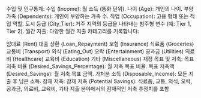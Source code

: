 수입 및 인구통계:
수입 (Income): 월 소득 (통화 단위).
나이 (Age): 개인의 나이.
부양가족 (Dependents): 개인이 부양하는 가족 수.
직업 (Occupation): 고용 형태 또는 직업 역할.
도시 등급 (City_Tier): 거주 지역의 등급을 나타내는 범주형 변수 (예: Tier 1, Tier 2).
월간 지출:
다양한 월간 지출 카테고리를 기록합니다:

임대료 (Rent)
대출 상환 (Loan_Repayment)
보험 (Insurance)
식료품 (Groceries)
교통비 (Transport)
외식 (Eating_Out)
오락 (Entertainment)
공과금 (Utilities)
의료비 (Healthcare)
교육비 (Education)
기타 (Miscellaneous)
재정 목표 및 저축:
목표 저축 비율 (Desired_Savings_Percentage): 월 저축 목표 비율.
목표 저축액 (Desired_Savings): 월 저축 목표 금액.
가처분 소득 (Disposable_Income): 모든 지출 후 남은 소득.
잠재 저축:
잠재 저축 (Potential Savings): 식료품, 교통, 외식, 오락, 공과금, 의료비, 교육비, 기타 지출 분야에서의 잠재적인 저축 추정치를 포함





